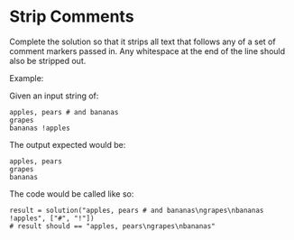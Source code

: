 # Strip Comments

Complete the solution so that it strips all text that follows any of a set of comment markers passed in. Any whitespace at the end of the line should also be stripped out.

Example:

Given an input string of:
```
apples, pears # and bananas
grapes
bananas !apples
```
The output expected would be:
```
apples, pears
grapes
bananas
```
The code would be called like so:
```
result = solution("apples, pears # and bananas\ngrapes\nbananas !apples", ["#", "!"])
# result should == "apples, pears\ngrapes\nbananas"
```
